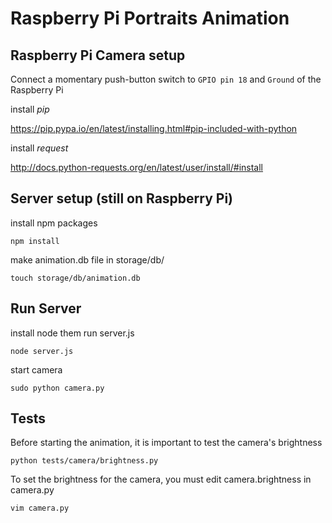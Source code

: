 # Raspberry Pi Portraits Animation

## Raspberry Pi Camera setup

Connect a momentary push-button switch to `GPIO pin 18` and `Ground` of the Raspberry Pi

install *pip*

https://pip.pypa.io/en/latest/installing.html#pip-included-with-python

install *request*

http://docs.python-requests.org/en/latest/user/install/#install

## Server setup (still on Raspberry Pi)

install npm packages

    npm install

make animation.db file in storage/db/

    touch storage/db/animation.db

## Run Server

install node them run server.js

    node server.js

start camera

    sudo python camera.py

## Tests

Before starting the animation, it is important to test the camera's brightness

    python tests/camera/brightness.py

To set the brightness for the camera, you must edit camera.brightness in camera.py

    vim camera.py
